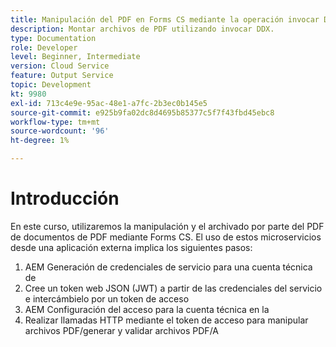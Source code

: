 ```yaml
---
title: Manipulación del PDF en Forms CS mediante la operación invocar DDX
description: Montar archivos de PDF utilizando invocar DDX.
type: Documentation
role: Developer
level: Beginner, Intermediate
version: Cloud Service
feature: Output Service
topic: Development
kt: 9980
exl-id: 713c4e9e-95ac-48e1-a7fc-2b3ec0b145e5
source-git-commit: e925b9fa02dc8d4695b85377c5f7f43fbd45ebc8
workflow-type: tm+mt
source-wordcount: '96'
ht-degree: 1%

---
```


# Introducción

En este curso, utilizaremos la manipulación y el archivado por parte del PDF de documentos de PDF mediante Forms CS. El uso de estos microservicios desde una aplicación externa implica los siguientes pasos:

1. AEM Generación de credenciales de servicio para una cuenta técnica de
1. Cree un token web JSON (JWT) a partir de las credenciales del servicio e intercámbielo por un token de acceso
1. AEM Configuración del acceso para la cuenta técnica en la
1. Realizar llamadas HTTP mediante el token de acceso para manipular archivos PDF/generar y validar archivos PDF/A
